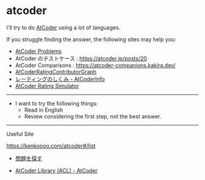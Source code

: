 # atcoder

I'll try to do [AtCoder](https://atcoder.jp/home) using a lot of languages.

If you struggle finding the answer, the following sites may help you:

- [AtCoder Problems](https://kenkoooo.com/atcoder#/table/makinzm2)
- AtCoder のテストケース : https://atcoder.jp/posts/20
- AtCoder Comparisons : https://atcoder-companions.kakira.dev/
- [AtCoderRatingContributorGraph](https://atcoder-rating-contribution-graph.vercel.app/)
- [レーティングのしくみ - AtCoderInfo](https://info.atcoder.jp/overview/contest/rating)
- [AtCoder Rating Simulator](https://atcoder-rating-simulator.dt.r.appspot.com/)

---

- I want to try the following things:
    - Read in English
    - Review considering the first step, not the best answer.

---

Useful Site

https://kenkoooo.com/atcoder#/list
- [問題を探す](https://kenkoooo.com/atcoder/book/ja/find_problems.html)

- [AtCoder Library (ACL) - AtCoder](https://atcoder.jp/posts/517)
